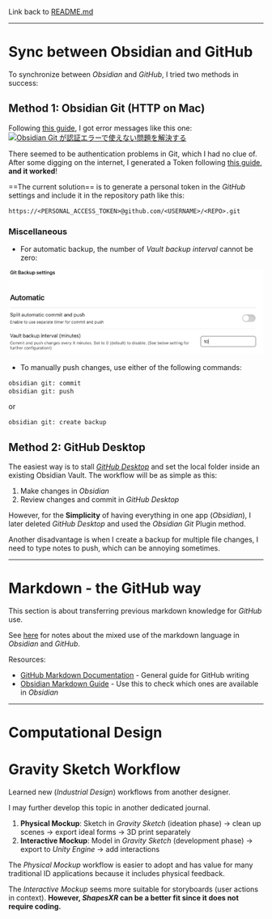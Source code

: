 Link back to [README.md](../README.md)

---
# Sync between Obsidian and GitHub
To synchronize between *Obsidian* and *GitHub*, I tried two methods in success: 
## Method 1: Obsidian Git (HTTP on Mac)
Following [this guide](https://publish.obsidian.md/git-doc/Getting+Started), I got error messages like this one: 
[![Obsidian Git が認証エラーで使えない問題を解決する](https://external-content.duckduckgo.com/iu/?u=https%3A%2F%2Fkattsun.dev%2Fimg%2FPasted%2520image%252020210528092236.png&f=1&nofb=1&ipt=a5a6f1d0161e9b8509b8396e0a2635365ae32f8024316f4ddb041d84e2e372cb&ipo=images)](https://kattsun.dev/img/Pasted%20image%2020210528092236.png)

There seemed to be authentication problems in Git, which I had no clue of. After some digging on the internet, I generated a Token following [this guide](https://linked-blog-starter.vercel.app/connect-obsidian-vault-with-github), **and it worked**! 

==The current solution== is to generate a personal token in the *GitHub* settings and include it in the repository path like this: 
```
https://<PERSONAL_ACCESS_TOKEN>@github.com/<USERNAME>/<REPO>.git
```

### Miscellaneous
- For automatic backup, the number of *Vault backup interval* cannot be zero:

![Pasted_Image](weekly-reports/_attachments/Pasted_image_20230830213813.png)

- To manually push changes, use either of the following commands:
```
obsidian git: commit
obsidian git: push
```
or
```
obsidian git: create backup
```

## Method 2: GitHub Desktop 
The easiest way is to stall [*GitHub Desktop*](https://desktop.github.com) and set the local folder inside an existing Obsidian Vault. The workflow will be as simple as this: 
1. Make changes in *Obsidian*
2. Review changes and commit in *GitHub Desktop*

However, for the **Simplicity** of having everything in one app (*Obsidian*), I later deleted *GitHub Desktop* and used the *Obsidian Git* Plugin method. 

Another disadvantage is when I create a backup for multiple file changes, I need to type notes to push, which can be annoying sometimes.  


---

# Markdown - the GitHub way
This section is about transferring previous markdown knowledge for *GitHub* use. 

See [here](resources/_GitHub_Favored_Markdown.md) for notes about the mixed use of the markdown language in *Obsidian* and *GitHub*.

Resources: 
- [GitHub Markdown Documentation](https://docs.github.com/en/get-started/writing-on-github/getting-started-with-writing-and-formatting-on-github) - General guide for GitHub writing
- [Obsidian Markdown Guide](https://www.markdownguide.org/tools/obsidian/) - Use this to check which ones are available in *Obsidian*

---

# Computational Design


# Gravity Sketch Workflow
Learned new (*Industrial Design*) workflows from another designer. 

I may further develop this topic in another dedicated journal. 

1. **Physical Mockup**: Sketch in *Gravity Sketch* (ideation phase) -> clean up scenes -> export ideal forms -> 3D print separately
2. **Interactive Mockup**: Model in *Gravity Sketch* (development phase) -> export to *Unity Engine* -> add interactions

The *Physical Mockup* workflow is easier to adopt and has value for many traditional ID applications because it includes physical feedback. 

The *Interactive Mockup* seems more suitable for storyboards (user actions in context). **However, *ShapesXR* can be a better fit since it does not require coding.** 
